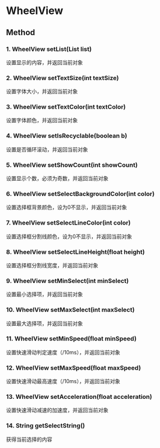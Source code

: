 # WheelView



## Method

### 1. WheelView setList(List<String> list)

设置显示的内容，并返回当前对象 

### 2.  WheelView setTextSize(int textSize) 

设置字体大小，并返回当前对象

### 3.  WheelView setTextColor(int textColor) 

设置字体颜色，并返回当前对象

### 4.  WheelView setIsRecyclable(boolean b) 

设置是否循环滚动，并返回当前对象

### 5.  WheelView setShowCount(int showCount) 

设置显示个数，必须为奇数，并返回当前对象

### 6. WheelView setSelectBackgroundColor(int color) 

设置选择框背景颜色，设为0不显示，并返回当前对象

### 7. WheelView setSelectLineColor(int color) 

设置选择框分割线颜色，设为0不显示，并返回当前对象

### 8. WheelView setSelectLineHeight(float height) 

设置选择框分割线宽度，并返回当前对象

### 9. WheelView setMinSelect(int minSelect) 

设置最小选择项，并返回当前对象

### 10. WheelView setMaxSelect(int maxSelect) 

设置最大选择项，并返回当前对象

### 11. WheelView setMinSpeed(float minSpeed) 

设置快速滑动判定速度（/10ms），并返回当前对象

### 12.  WheelView setMaxSpeed(float maxSpeed) 

设置快速滑动最高速度（/10ms），并返回当前对象

### 13. WheelView setAcceleration(float acceleration) 

设置快速滑动减速的加速度，并返回当前对象

### 14. String getSelectString() 

获得当前选择的内容